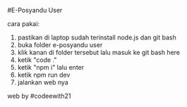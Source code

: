 #E-Posyandu User

cara pakai:

1. pastikan di laptop sudah terinstall node.js dan git bash
2. buka folder e-posyandu user
3. klik kanan di folder tersebut lalu masuk ke git bash here
4. ketik "code ."
5. ketik "npm i" lalu enter
6. ketik npm run dev
7. jalankan web nya

web by #codeewith21
